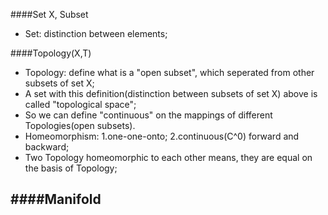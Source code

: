 
####Set X, Subset
- Set: distinction between elements;

####Topology(X,T)
- Topology: define what is a "open subset", which seperated from other subsets of set X;
- A set with this definition(distinction between subsets of set X) above is called "topological space";
- So we can define "continuous" on the mappings of different Topologies(open subsets).
- Homeomorphism: 1.one-one-onto; 2.continuous(C^0) forward and backward;
- Two Topology homeomorphic to each other means, they are equal on the basis of Topology;

####Manifold
- 
